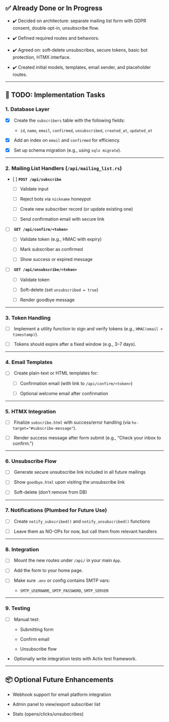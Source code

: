 ## ✅ **Already Done or In Progress**

- ✔️ Decided on architecture: separate mailing list form with GDPR consent, double opt-in, unsubscribe flow.
    
- ✔️ Defined required routes and behaviors.
    
- ✔️ Agreed on: soft-delete unsubscribes, secure tokens, basic bot protection, HTMX interface.
    
- ✔️ Created initial models, templates, email sender, and placeholder routes.
    

---

## 🔧 **TODO: Implementation Tasks**

### 1. **Database Layer**

- [x]  Create the `subscribers` table with the following fields:
    
    - `id`, `name`, `email`, `confirmed`, `unsubscribed`, `created_at`, `updated_at`
        
- [x]  Add an index on `email` and `confirmed` for efficiency.
    
- [x]  Set up schema migration (e.g., using `sqlx migrate`).
    

---

### 2. **Mailing List Handlers (`/api/mailing_list.rs`)**

- [ ] **`POST /api/subscribe`**
    
    - [ ]   Validate input
        
    - [ ] Reject bots via `nickname` honeypot
        
    - [ ] Create new subscriber record (or update existing one)
        
    - [ ] Send confirmation email with secure link
        
- [ ]  **`GET /api/confirm/<token>`**
    
    - [ ] Validate token (e.g., HMAC with expiry)
        
    - [ ] Mark subscriber as confirmed
        
    - [ ] Show success or expired message
        
- [ ]  **`GET /api/unsubscribe/<token>`**
    
    - [ ] Validate token
        
    - [ ] Soft-delete (set `unsubscribed = true`)
        
    - [ ] Render goodbye message
        

---

### 3. **Token Handling**

- [ ]  Implement a utility function to sign and verify tokens (e.g., `HMAC(email + timestamp)`).
    
- [ ]  Tokens should expire after a fixed window (e.g., 3–7 days).
    

---

### 4. **Email Templates**

- [ ]  Create plain-text or HTML templates for:
    
    - [ ] Confirmation email (with link to `/api/confirm/<token>`)
        
    - [ ] Optional welcome email after confirmation
        

---

### 5. **HTMX Integration**

- [ ]  Finalize `subscribe.html` with success/error handling (via `hx-target="#subscribe-message"`).
    
- [ ]  Render success message after form submit (e.g., “Check your inbox to confirm.”)
    

---

### 6. **Unsubscribe Flow**

- [ ]  Generate secure unsubscribe link included in all future mailings
    
- [ ]  Show `goodbye.html` upon visiting the unsubscribe link
    
- [ ]  Soft-delete (don’t remove from DB)
    

---

### 7. **Notifications (Plumbed for Future Use)**

- [ ]  Create `notify_subscribed()` and `notify_unsubscribed()` functions
    
- [ ]  Leave them as NO-OPs for now, but call them from relevant handlers
    

---

### 8. **Integration**

- [ ]  Mount the new routes under `/api/` in your main `App`.
    
- [ ]  Add the form to your home page.
    
- [ ]  Make sure `.env` or config contains SMTP vars:
    
    - `SMTP_USERNAME`, `SMTP_PASSWORD`, `SMTP_SERVER`
        

---

### 9. **Testing**

- [ ]  Manual test:
    
    - Submitting form
        
    - Confirm email
        
    - Unsubscribe flow
        
-  Optionally write integration tests with Actix test framework.
    

---

## 📦 Optional Future Enhancements

- Webhook support for email platform integration
    
- Admin panel to view/export subscriber list
    
- Stats (opens/clicks/unsubscribes)